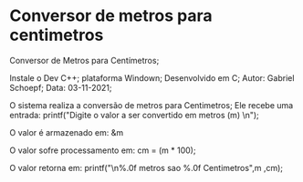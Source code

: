 # Conversor de metros para centimetros
Conversor de Metros para Centímetros;

Instale o Dev C++;
plataforma  Windown;
Desenvolvido em C;
Autor: Gabriel Schoepf;
Data: 03-11-2021;

O sistema realiza a conversão de metros para Centimetros;
Ele recebe uma entrada:
printf("Digite o valor a ser convertido em metros (m) \n");

O valor é armazenado em: &m

O valor sofre processamento em: 
    cm = (m * 100);

O valor retorna em:
printf("\n%.0f metros sao %.0f Centimetros",m ,cm);

		
		
